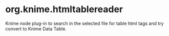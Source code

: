 # org.knime.htmltablereader
Knime node plug-in to search in the selected file for table html tags and try convert to Knime Data Table.
